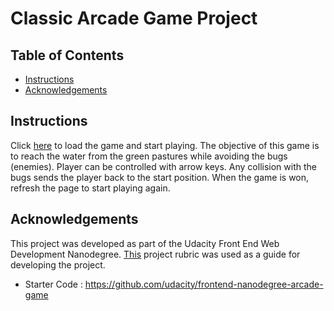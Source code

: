 # Classic Arcade Game Project

## Table of Contents

- [Instructions](#instructions)
- [Acknowledgements](#Acknowledgements)

## Instructions

Click [here](https://raw.githack.com/mayurib2/arcade-game/master/index.html) to load the game and start playing. The objective of this game is to reach the water from the green pastures while avoiding the bugs (enemies). Player can be controlled with arrow keys. Any collision with the bugs sends the player back to the start position. When the game is won, refresh the page to start playing again.

## Acknowledgements

This project was developed as part of the Udacity Front End Web Development Nanodegree. [This](https://review.udacity.com/#!/rubrics/15/view) project rubric was used as a guide for developing the project.
* Starter Code : https://github.com/udacity/frontend-nanodegree-arcade-game
